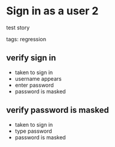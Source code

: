 
# Sign in as a user 2

test story

tags: regression

## verify sign in

* taken to sign in
* username appears
* enter password
* password is masked

## verify password is masked

* taken to sign in
* type password
* password is masked
